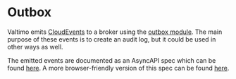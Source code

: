 # Outbox
Valtimo emits [CloudEvents](https://cloudevents.io/) to a broker using the [outbox module](/getting-started/modules/core/outbox.md). 
The main purpose of these events is to create an audit log, but it could be used in other ways as well.

The emitted events are documented as an AsyncAPI spec which can be found [here](https://github.com/valtimo-platform/valtimo-events).
A more browser-friendly version of this spec can be found [here](https://valtimo-platform.github.io/valtimo-events/).
